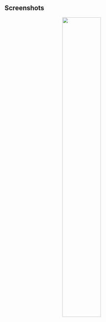
## Screenshots
<p align="center">

<img src="[https://github.com/iqbalriiaz/image-logo/blob/main/login_animation.gif?raw=true](https://github.com/iqbalriiaz/image-logo/blob/main/day25.gif)" style="height: 50%; width:50%;"/>

</p>
